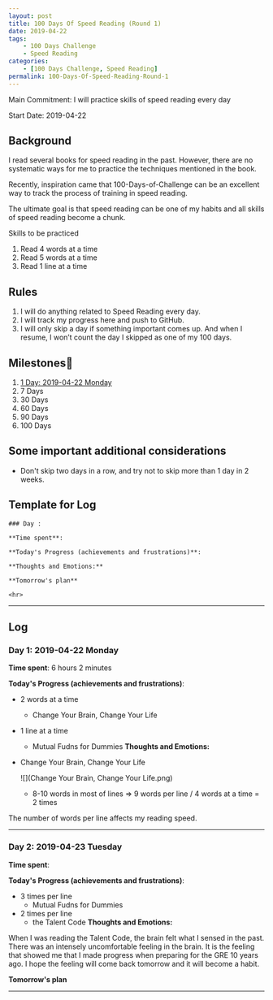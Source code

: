 ```yaml
---
layout: post
title: 100 Days Of Speed Reading (Round 1)
date: 2019-04-22
tags:
	- 100 Days Challenge
	- Speed Reading
categories:
	- [100 Days Challenge, Speed Reading]
permalink: 100-Days-Of-Speed-Reading-Round-1
---
```

Main Commitment: I will practice skills of speed reading every day

Start Date: 2019-04-22

<!-- more -->

## Background

I read several books for speed reading in the past. However, there are no systematic ways for me to practice the techniques mentioned in the book.

Recently, inspiration came that 100-Days-of-Challenge can be an excellent way to track the process of training in speed reading.

The ultimate goal is that speed reading can be one of my habits and all skills of speed reading become a chunk.

Skills to be practiced

1. Read 4 words at a time
2. Read 5 words at a time
3. Read 1 line at a time
## Rules

1. I will do anything related to Speed Reading every day.
4. I will track my progress here and push to GitHub.
5. I will only skip a day if something important comes up. And when I resume, I won’t count the day I skipped as one of my 100 days.

## Milestones

1. [1 Day: 2019-04-22 Monday](#Day-1-2019-04-22-Monday)
2. 7 Days
3. 30 Days
4. 60 Days
5. 90 Days
6. 100 Days

## Some important additional considerations

* Don't skip two days in a row, and try not to skip more than 1 day in 2 weeks.

## Template for Log

```
### Day :

**Time spent**:

**Today's Progress (achievements and frustrations)**:

**Thoughts and Emotions:**

**Tomorrow's plan**

<hr>
```


<hr>

## Log
### Day 1: 2019-04-22 Monday

**Time spent**: 6 hours 2 minutes

**Today's Progress (achievements and frustrations)**:

* 2 words at a time
	* Change Your Brain, Change Your Life
* 1 line at a time
	* Mutual Fudns for Dummies
**Thoughts and Emotions:**

* Change Your Brain, Change Your Life

	![](Change Your Brain, Change Your Life.png)

	* 8-10 words in most of lines
		=> 9 words per line / 4 words at a time = 2 times

The number of words per line affects my reading speed.
<hr>

### Day 2: 2019-04-23 Tuesday

**Time spent**:

**Today's Progress (achievements and frustrations)**:
* 3 times per line
	* Mutual Fudns for Dummies
* 2 times per line
	* the Talent Code
**Thoughts and Emotions:**

When I was reading the Talent Code, the brain felt what I sensed in the past. There was an intensely uncomfortable feeling in the brain. It is the feeling that showed me that I made progress when preparing for the GRE 10 years ago. I hope the feeling will come back tomorrow and it will become a habit.

**Tomorrow's plan**

<hr>
